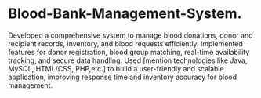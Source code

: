 # Blood-Bank-Management-System.
Developed a comprehensive system to manage blood donations, donor and recipient records, inventory, and blood requests efficiently. Implemented features for donor registration, blood group matching, real-time availability tracking, and secure data handling. Used [mention technologies like Java, MySQL, HTML/CSS, PHP,etc.] to build a user-friendly and scalable application, improving response time and inventory accuracy for blood management.
